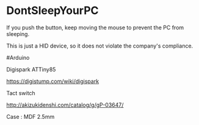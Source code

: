 # DontSleepYourPC

If you push the button, keep moving the mouse to prevent the PC from sleeping.

This is just a HID device, so it does not violate the company's compliance.

#Arduino

Digispark ATTiny85

https://digistump.com/wiki/digispark

Tact switch

http://akizukidenshi.com/catalog/g/gP-03647/

Case : MDF 2.5mm
